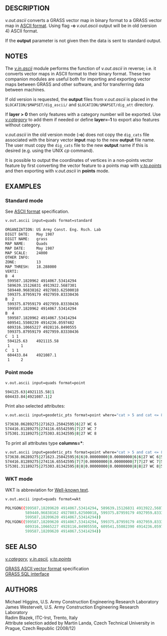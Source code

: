 ## DESCRIPTION

*v.out.ascii* converts a GRASS vector map in binary format to a GRASS
vector map in [ASCII format](vectorascii.md). Using flag **-o**
*v.out.ascii* output will be in old (version 4) ASCII format.

If the **output** parameter is not given then the data is sent to
standard output.

## NOTES

The *[v.in.ascii](v.in.ascii.md)* module performs the function of
*v.out.ascii* in reverse; i.e. it converts vector maps in ASCII format
to their binary format. These two companion modules are useful both for
importing and exporting vector maps between GRASS and other software,
and for transferring data between machines.

If old version is requested, the **output** files from *v.out.ascii* is
placed in the `$LOCATION/$MAPSET/dig_ascii/` and
`$LOCATION/$MAPSET/dig_att` directory.

If **layer \> 0** then only features with a category number will be
exported. Use *[v.category](v.category.md)* to add them if needed or
define **layer=-1** to export also features without category.

*v.out.ascii* in the old version mode (**-o**) does not copy the
`dig_cats` file associated with the binary vector **input** map to the
new **output** file name. The user must copy the `dig_cats` file to the
new **output** name if this is desired (e.g. using the UNIX *cp*
command).

It is possible to output the coordinates of vertices in a non-points
vector feature by first converting the vector feature to a points map
with *[v.to.points](v.to.points.md)* and then exporting with
*v.out.ascii* in **points** mode.

## EXAMPLES

### Standard mode

See [ASCII format](vectorascii.md) specification.

```sh
v.out.ascii input=quads format=standard

ORGANIZATION: US Army Const. Eng. Rsch. Lab
DIGIT DATE:   May 1987
DIGIT NAME:   grass
MAP NAME:     Quads
MAP DATE:     May 1987
MAP SCALE:    24000
OTHER INFO:
ZONE:         13
MAP THRESH:   18.288000
VERTI:
B  4
 599587.1820962 4914067.53414294
 589639.15126831 4913922.5687301
 589440.96838162 4927803.62500018
 599375.87959179 4927959.83330436
B  2
 599375.87959179 4927959.83330436
 599587.1820962 4914067.53414294
B  4
 599587.1820962 4914067.53414294
 609541.5508239 4914236.0597482
 609316.10665227 4928116.8490555
 599375.87959179 4927959.83330436
C  1 1
 594125.63    4921115.58
 1     1
C  1 1
 604433.84    4921087.1
 1     2
```

### Point mode

```sh
v.out.ascii input=quads format=point

594125.63|4921115.58|1
604433.84|4921087.1|2
```

Print also selected attributes:

```sh
v.out.ascii input=geodetic_pts format=point where="cat > 5 and cat <= 8" columns=GEOD_NAME

573638.06289275|271623.25042595|6|27 WC 6
574416.81289275|274116.65542595|7|27 WC 7
575301.31189275|275303.81342595|8|27 WC 8
```

To print all attributes type **columns=\***:

```sh
v.out.ascii input=geodetic_pts format=point where="cat > 5 and cat <= 8" columns=*
573638.06289275|271623.25042595|6|6|0.00000000|0.00000000|6|6|27 WC 6|573638.09200000|271623.24100000|0.00|0|1.00000000|1.00000000
574416.81289275|274116.65542595|7|7|0.00000000|0.00000000|7|7|27 WC 7|574416.84100000|274116.64900000|0.00|0|1.00000000|1.00000000
575301.31189275|275303.81342595|8|8|0.00000000|0.00000000|8|8|27 WC 8|575301.30600000|275303.82600000|0.00|0|1.00000000|1.00000000
```

### WKT mode

WKT is abbreviation for [Well-known
text](https://en.wikipedia.org/wiki/Well-known_text).

```sh
v.out.ascii input=quads format=wkt

POLYGON((599587.18209620 4914067.53414294, 589639.15126831 4913922.56873010,
         589440.96838162 4927803.62500018, 599375.87959179 4927959.83330436,
         599587.18209620 4914067.53414294))
POLYGON((599587.18209620 4914067.53414294, 599375.87959179 4927959.83330436,
         609316.10665227 4928116.84905550, 609541.55082390 4914236.05974820,
         599587.18209620 4914067.53414294))
```

## SEE ALSO

*[v.category](v.category.md), [v.in.ascii](v.in.ascii.md),
[v.to.points](v.to.points.md)*

[GRASS ASCII vector format](vectorascii.md) specification  
[GRASS SQL interface](sql.md)

## AUTHORS

Michael Higgins, U.S. Army Construction Engineering Research
Laboratory  
James Westervelt, U.S. Army Construction Engineering Research
Laboratory  
Radim Blazek, ITC-Irst, Trento, Italy  
Attribute selection added by Martin Landa, Czech Technical University in
Prague, Czech Republic (2008/12)
